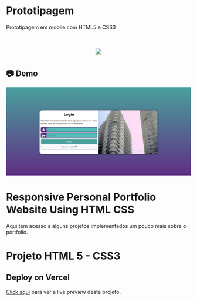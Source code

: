 # Prototipagem
 Prototipagem em mobile com HTML5 e CSS3

<h1 align="center"><img src="https://user-images.githubusercontent.com/53831498/135899352-1463af04-5098-4741-bc8a-78c0877e1f96.png"></h1>

## :camera: Demo

![Imagem](demo.png)

# Responsive Personal Portfolio Website Using HTML CSS
Aqui tem acesso a alguns projetos implementados um pouco mais sobre o portfolio.

# Projeto HTML 5 - CSS3

## Deploy on Vercel

[Click aqui](https://felipemaximus.github.io/html-css2/) para ver a live preview deste projeto.
 

 
